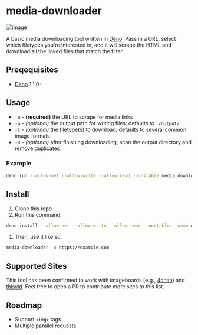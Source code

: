 # media-downloader

![image](https://user-images.githubusercontent.com/16504501/85109233-f58a6300-b24b-11ea-9408-781501f81946.png)

A basic media downloading tool written in [Deno](https://deno.land). Pass in a URL, select which filetypes you're interested in, and it will scrape the HTML and download all the linked files that match the filter.

## Preqequisites

* [Deno](https://deno.land) 1.1.0+

## Usage

- `-u` - **(required)** the URL to scrape for media links
- `-p` - *(optional)* the output path for writing files; defaults to `./output/`
- `-t` - *(optional)* the filetype(s) to download; defaults to several common image formats
- `-R` - *(optional)* after finishing downloading, scan the output directory and remove duplicates

### Example

```sh
deno run --allow-net --allow-write --allow-read --unstable media_downloader.ts -t jpg -t png -u https://dribbble.com/shots
```

## Install
1. Clone this repo
1. Run this command
```sh
deno install --allow-net --allow-write --allow-read --unstable --name media-downloader main.ts
```
1. Then, use it like so:
```sh
media-downloader -u https://example.com
```

## Supported Sites

This tool has been confirmed to work with imageboards [e.g., [4chan](https://4chan.org)) and [thisvid](https://thisvid.space). Feel free to open a PR to contribute more sites to this list.

## Roadmap

- Support `<img>` tags
- Multiple parallel requests
